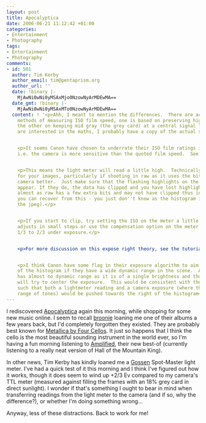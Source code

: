 ```yaml
---
layout: post
title: Apocalyptica
date: 2006-06-21 11:12:42 +01:00
categories:
- Entertainment
- Photography
tags:
- Entertainment
- Photography
comments:
- id: 501
  author: Tim Kerby
  author_email: tim@pentaprism.org
  author_url: ''
  date: !binary |-
    MjAwNi0wNi0yMSAxMjo0NzowNyArMDEwMA==
  date_gmt: !binary |-
    MjAwNi0wNi0yMSAxMTo0NzowNyArMDEwMA==
  content: ! '<p>Ahh, I meant to mention the differences.  There are actually two
    methods of measuring ISO film speed, one is based on preserving highlights and
    the other on keeping mid gray (the grey card) at a central signal level.  If you
    are interested in the maths, I probably have a copy of the actual spec somewhere.</p>


    <p>It seems Canon have chosen to underrate their ISO film ratings in Camera -
    i.e. the camera is more sensitive than the quoted film speed.  See http://www.dpreview.com/reviews/canoneos5d/page21.asp</p>


    <p>This means the light meter will read a little high.  Technically, this is better
    for your images, particularly if shooting in raw as it uses the bit range of the
    camera better.  Just make sure that the flashing highlights on the histogram don''t
    appear. If they do, the data has clipped and you have lost highlight detail (well,
    almost as raw has a few extra bits and may not have clipped thus in some situations
    you can recover from this - you just don''t know as the histogram is based upon
    the jpeg).</p>


    <p>If you start to clip, try setting the ISO on the meter a little higher if it
    adjusts in small steps or use the compensation option on the meter to dial in
    1/3 to 2/3 under exposure.</p>


    <p>For more discussion on this expose right theory, see the tutorial here: http://www.luminous-landscape.com/tutorials/expose-right.shtml</p>


    <p>I think Canon have some flag in their exposure algorithm to aim for the right
    of the histogram if they have a wide dynamic range in the scene.  A grey card
    has almost no dynamic range as it is of a single brightness and thus the camera
    will try to center the exposure.  This would be consistent with the extra sensitivity
    such that both a lightmeter reading and a camera exposure (where there is a wide
    range of tones) would be pushed towards the right of the histogram</p>'
---
```

I rediscovered [Apocalyptica](http://www.apocalyptica.com/home/) again this morning, while shopping for some new music online.  I seem to recall [broonie](http://www.sirena.org.uk/log/) loaning me one of their albums a few years back, but I'd completely forgotten they existed.  They are probably best known for [Metallica by Four Cellos](http://www.apocalyptica.com/releases/metallica.php).  It just so happens that I think the cello is the most beautiful sounding instrument in the world ever, so I'm having a fun morning listening to [Amplified](http://www.apocalyptica.com/releases/amplified.php), their new best-of (currently listening to a really neat version of Hall of the Mountain King).

In other news, Tim Kerby has kindly loaned me a [Gossen](http://www.gossen-photo.de/english/) Spot-Master light meter.  I've had a quick test of it this morning and I think I've figured out how it works, though it does seem to wind up +2/3 Ev compared to my camera's TTL meter (measured against filling the frames with an 18% grey card in direct sunlight).  I wonder if that's something I ought to bear in mind when transferring readings from the light meter to the camera (and if so, why the difference?), or whether I'm doing something wrong...

Anyway, less of these distractions.  Back to work for me!
